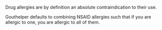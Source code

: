 Drug allergies are by definition an absolute contraindication to their use.

Gouthelper defaults to combining NSAID allergies such that if you are allergic to one, you are allergic to all of them.
